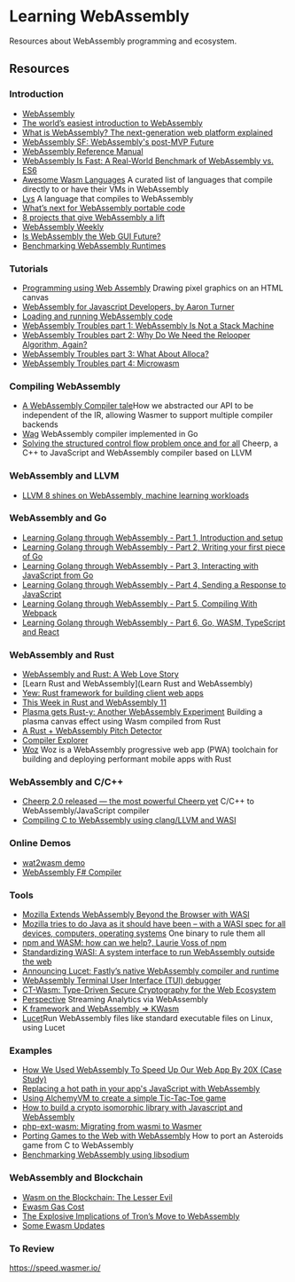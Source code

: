 # Learning WebAssembly

Resources about WebAssembly programming and ecosystem.

## Resources

### Introduction

- [WebAssembly](https://webassembly.org/)
- [The world’s easiest introduction to WebAssembly](https://medium.com/free-code-camp/webassembly-with-golang-is-fun-b243c0e34f02)
- [What is WebAssembly? The next-generation web platform explained](https://www.infoworld.com/article/3291780/what-is-webassembly-the-next-generation-web-platform-explained.html)
- [WebAssembly SF: WebAssembly's post-MVP Future](https://www.youtube.com/watch?v=VsYL4Z9sRec)
- [WebAssembly Reference Manual](https://github.com/sunfishcode/wasm-reference-manual/blob/master/WebAssembly.md)
- [WebAssembly Is Fast: A Real-World Benchmark of WebAssembly vs. ES6](https://medium.com/@torch2424/webassembly-is-fast-a-real-world-benchmark-of-webassembly-vs-es6-d85a23f8e193)
- [Awesome Wasm Languages](https://github.com/appcypher/awesome-wasm-langs) A curated list of languages that compile directly to or have their VMs in WebAssembly
- [Lys](https://lys-lang.dev/) A language that compiles to WebAssembly
- [What’s next for WebAssembly portable code](https://www.infoworld.com/article/3217704/whats-new-with-webassembly-portable-code.html)
- [8 projects that give WebAssembly a lift](https://www.infoworld.com/article/3139400/8-projects-that-give-webassembly-a-lift.html)
- [WebAssembly Weekly](https://wasmweekly.news/)
- [Is WebAssembly the Web GUI Future?](https://insights.dice.com/2019/02/28/webassembly-web-gui-future/)
- [Benchmarking WebAssembly Runtimes](https://medium.com/wasmer/benchmarking-webassembly-runtimes-18497ce0d76e)


### Tutorials

- [Programming using Web Assembly](https://medium.com/@alexc73/programming-using-web-assembly-c4c73a4e09a9) Drawing pixel graphics on an HTML canvas
- [WebAssembly for Javascript Developers, by Aaron Turner](https://www.youtube.com/watch?v=ZlL1nduatZQ)
- [Loading and running WebAssembly code](https://developer.mozilla.org/en-US/docs/WebAssembly/Loading_and_running)
- [WebAssembly Troubles part 1: WebAssembly Is Not a Stack Machine](http://troubles.md/posts/wasm-is-not-a-stack-machine/)
- [WebAssembly Troubles part 2: Why Do We Need the Relooper Algorithm, Again?](http://troubles.md/posts/why-do-we-need-the-relooper-algorithm-again/)
- [WebAssembly Troubles part 3: What About Alloca?](http://troubles.md/posts/the-stack-is-not-the-stack/)
- [WebAssembly Troubles part 4: Microwasm](http://troubles.md/posts/microwasm/)

### Compiling WebAssembly

- [A WebAssembly Compiler tale](https://medium.com/wasmer/a-webassembly-compiler-tale-9ef37aa3b537)How we abstracted our API to be independent of the IR, allowing Wasmer to support multiple compiler backends
- [Wag](https://github.com/tsavola/wag) WebAssembly compiler implemented in Go
- [Solving the structured control flow problem once and for all](https://medium.com/leaningtech/solving-the-structured-control-flow-problem-once-and-for-all-5123117b1ee2) Cheerp, a C++ to JavaScript and WebAssembly compiler based on LLVM

### WebAssembly and LLVM

- [LLVM 8 shines on WebAssembly, machine learning workloads](https://www.infoworld.com/article/3376156/llvm-8-shines-on-webassembly-machine-learning-workloads.html)

### WebAssembly and Go

- [Learning Golang through WebAssembly - Part 1, Introduction and setup](https://www.aaron-powell.com/posts/2019-02-04-golang-wasm-1-introduction/)
- [Learning Golang through WebAssembly - Part 2, Writing your first piece of Go](https://www.aaron-powell.com/posts/2019-02-05-golang-wasm-2-writing-go/)
- [Learning Golang through WebAssembly - Part 3, Interacting with JavaScript from Go](https://www.aaron-powell.com/posts/2019-02-06-golang-wasm-3-interacting-with-js-from-go/)
- [Learning Golang through WebAssembly - Part 4, Sending a Response to JavaScript](https://www.aaron-powell.com/posts/2019-02-07-golang-wasm-4-response-to-javascript/)
- [Learning Golang through WebAssembly - Part 5, Compiling With Webpack](https://www.aaron-powell.com/posts/2019-02-08-golang-wasm-5-compiling-with-webpack/)
- [Learning Golang through WebAssembly - Part 6, Go, WASM, TypeScript and React](https://www.aaron-powell.com/posts/2019-02-12-golang-wasm-6-typescript-react/)

### WebAssembly and Rust

- [WebAssembly and Rust: A Web Love Story](https://github.com/raphamorim/wasm-and-rust)
- [Learn Rust and WebAssembly](Learn Rust and WebAssembly)
- [Yew: Rust framework for building client web apps](https://github.com/DenisKolodin/yew)
- [This Week in Rust and WebAssembly 11](https://rustwasm.github.io/2019/02/21/this-week-in-rust-and-wasm-011.html)
- [Plasma gets Rust-y: Another WebAssembly Experiment](https://dev.to/jeremylikness/plasma-gets-rust-y-another-webassembly-experiment-10d2) Building a plasma canvas effect using Wasm compiled from Rust
- [A Rust + WebAssembly Pitch Detector](https://alesgenova.github.io/pitch-detection-app/)
- [Compiler Explorer](https://rust.godbolt.org/)
- [Woz](https://woz.sh/) Woz is a WebAssembly progressive web app (PWA) toolchain for building and deploying performant mobile apps with Rust

### WebAssembly and C/C++

- [Cheerp 2.0 released — the most powerful Cheerp yet](https://medium.com/leaningtech/cheerp-2-0-release-880f249a5677) C/C++ to WebAssembly/JavaScript compiler
- [Compiling C to WebAssembly using clang/LLVM and WASI](https://00f.net/2019/04/07/compiling-to-webassembly-with-llvm-and-clang/)

### Online Demos

- [wat2wasm demo](https://webassembly.github.io/wabt/demo/wat2wasm/)
- [WebAssembly F# Compiler](https://tryfsharp.fsbolero.io/)

### Tools

- [Mozilla Extends WebAssembly Beyond the Browser with WASI](https://thenewstack.io/mozilla-extends-webassembly-beyond-the-browser-with-wasi/)
- [Mozilla tries to do Java as it should have been – with a WASI spec for all devices, computers, operating systems](https://www.theregister.co.uk/2019/03/29/mozilla_wasi_spec/) One binary to rule them all
- [npm and WASM: how can we help?, Laurie Voss of npm](https://www.youtube.com/watch?v=iRV4VemBMzc)
- [Standardizing WASI: A system interface to run WebAssembly outside the web](https://hacks.mozilla.org/2019/03/standardizing-wasi-a-webassembly-system-interface/)
- [Announcing Lucet: Fastly’s native WebAssembly compiler and runtime](https://www.fastly.com/blog/announcing-lucet-fastly-native-webassembly-compiler-runtime)
- [WebAssembly Terminal User Interface (TUI) debugger](https://github.com/Sable/wabt-debugger-tui)
- [CT-Wasm: Type-Driven Secure Cryptography for the Web Ecosystem](https://arxiv.org/abs/1808.01348)
- [Perspective](https://perspective.finos.org/) Streaming Analytics via WebAssembly
- [K framework and WebAssembly ⇒ KWasm](https://www.youtube.com/watch?v=V6tOYuneMqo)
- [Lucet](https://gist.github.com/jedisct1/8ce91d746e09c913ee0d0f33b0ba7981)Run WebAssembly files like standard executable files on Linux, using Lucet

### Examples

- [How We Used WebAssembly To Speed Up Our Web App By 20X (Case Study)](https://www.smashingmagazine.com/2019/04/webassembly-speed-web-app/)
- [Replacing a hot path in your app's JavaScript with WebAssembly](https://developers.google.com/web/updates/2019/02/hotpath-with-wasm)
- [Using AlchemyVM to create a simple Tic-Tac-Toe game](https://medium.com/@elixiumnetwork/using-waspvm-to-create-a-simple-tic-tac-toe-game-a993ca9d6289)
- [How to build a crypto isomorphic library with Javascript and WebAssembly](https://medium.com/cubbit/how-to-build-a-crypto-isomorphic-library-with-javascript-and-webassembly-6fc7aa708437)
- [php-ext-wasm: Migrating from wasmi to Wasmer](https://medium.com/wasmer/php-ext-wasm-migrating-from-wasmi-to-wasmer-4d1014f41c88)
- [Porting Games to the Web with WebAssembly](https://medium.com/@robaboukhalil/porting-games-to-the-web-with-webassembly-70d598e1a3ec) How to port an Asteroids game from C to WebAssembly
- [Benchmarking WebAssembly using libsodium](https://00f.net/2019/04/09/benchmarking-webassembly-using-libsodium/)

### WebAssembly and Blockchain

- [Wasm on the Blockchain: The Lesser Evil](http://troubles.md/posts/why-wasm/)
- [Ewasm Gas Cost](https://ewasm.readthedocs.io/en/mkdocs/determining_wasm_gas_costs/)
- [The Explosive Implications of Tron’s Move to WebAssembly](https://u.today/the-explosive-implications-of-trons-move-to-webassembly)
- [Some Ewasm Updates](https://drive.google.com/file/d/1CRc0qBQTebNKw7NRZXzxbHovrigW0bqf/view)

### To Review

https://speed.wasmer.io/
